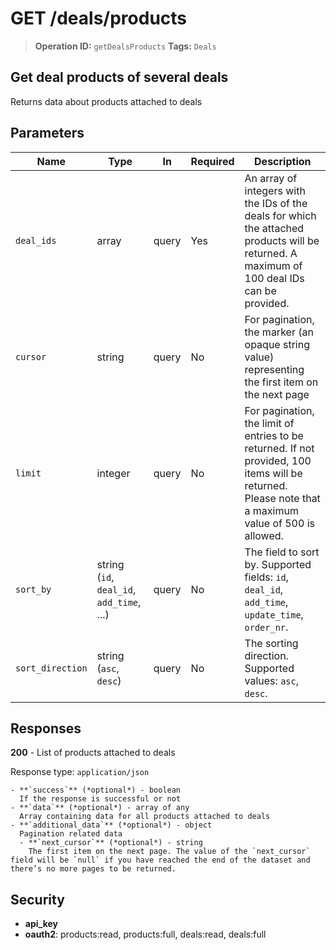 # GET /deals/products

> **Operation ID:** `getDealsProducts`
> **Tags:** `Deals`

## Get deal products of several deals

Returns data about products attached to deals

## Parameters

| Name | Type | In | Required | Description |
|------|------|-------|----------|-------------|
| `deal_ids` | array | query | Yes | An array of integers with the IDs of the deals for which the attached products will be returned. A maximum of 100 deal IDs can be provided. |
| `cursor` | string | query | No | For pagination, the marker (an opaque string value) representing the first item on the next page |
| `limit` | integer | query | No | For pagination, the limit of entries to be returned. If not provided, 100 items will be returned. Please note that a maximum value of 500 is allowed. |
| `sort_by` | string (`id`, `deal_id`, `add_time`, ...) | query | No | The field to sort by. Supported fields: `id`, `deal_id`, `add_time`, `update_time`, `order_nr`. |
| `sort_direction` | string (`asc`, `desc`) | query | No | The sorting direction. Supported values: `asc`, `desc`. |

## Responses

**200** - List of products attached to deals

Response type: `application/json`

```
- **`success`** (*optional*) - boolean
  If the response is successful or not
- **`data`** (*optional*) - array of any
  Array containing data for all products attached to deals
- **`additional_data`** (*optional*) - object
  Pagination related data
  - **`next_cursor`** (*optional*) - string
    The first item on the next page. The value of the `next_cursor` field will be `null` if you have reached the end of the dataset and there’s no more pages to be returned.
```


## Security

- **api_key**
- **oauth2**: products:read, products:full, deals:read, deals:full